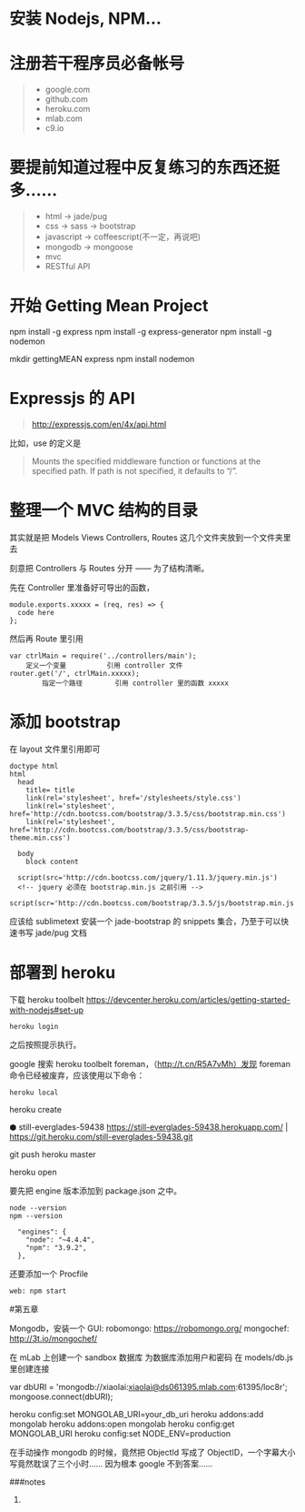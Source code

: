 # 安装 Nodejs, NPM...

# 注册若干程序员必备帐号

> * google.com
> * github.com
> * heroku.com
> * mlab.com
> * c9.io
# 要提前知道过程中反复练习的东西还挺多……

> * html -> jade/pug
> * css -> sass -> bootstrap
> * javascript -> coffeescript(不一定，再说吧)
> * mongodb -> mongoose
> * mvc
> * RESTful API


# 开始 Getting Mean Project

npm install -g express
npm install -g express-generator
npm install -g nodemon

mkdir gettingMEAN
express
npm install
nodemon

# Expressjs 的 API

> http://expressjs.com/en/4x/api.html

比如，use 的定义是

> Mounts the specified middleware function or functions at the specified path. If path is not specified, it defaults to “/”.

# 整理一个 MVC 结构的目录

其实就是把 Models Views Controllers, Routes 这几个文件夹放到一个文件夹里去

刻意把 Controllers 与 Routes 分开 —— 为了结构清晰。

先在 Controller 里准备好可导出的函数，

```
module.exports.xxxxx = (req, res) => {
  code here
};
```

然后再 Route 里引用
```
var ctrlMain = require('../controllers/main');
    定义一个变量          引用 controller 文件
router.get('/', ctrlMain.xxxxx);
        指定一个路径        引用 controller 里的函数 xxxxx
```

# 添加 bootstrap

在 layout 文件里引用即可

```
doctype html
html
  head
    title= title
    link(rel='stylesheet', href='/stylesheets/style.css')
    link(rel='stylesheet', href='http://cdn.bootcss.com/bootstrap/3.3.5/css/bootstrap.min.css')
    link(rel='stylesheet', href='http://cdn.bootcss.com/bootstrap/3.3.5/css/bootstrap-theme.min.css')

  body
    block content

  script(src='http://cdn.bootcss.com/jquery/1.11.3/jquery.min.js')
  <!-- jquery 必须在 bootstrap.min.js 之前引用 -->
  script(scr='http://cdn.bootcss.com/bootstrap/3.3.5/js/bootstrap.min.js')
```

应该给 sublimetext 安装一个 jade-bootstrap 的 snippets 集合，乃至于可以快速书写 jade/pug 文档


# 部署到 heroku

下载 heroku toolbelt https://devcenter.heroku.com/articles/getting-started-with-nodejs#set-up

```
heroku login
```
之后按照提示执行。

google 搜索 heroku toolbelt foreman，（http://t.cn/R5A7vMh）发现 foreman 命令已经被废弃，应该使用以下命令：
```
heroku local
```

heroku create

⬢ still-everglades-59438
https://still-everglades-59438.herokuapp.com/ | https://git.heroku.com/still-everglades-59438.git

git push heroku master

heroku open


要先把 engine 版本添加到 package.json 之中。
```
node --version
npm --version

  "engines": {
    "node": "~4.4.4",
    "npm": "3.9.2",
  },
```

还要添加一个 Procfile

```
web: npm start
```

#第五章

Mongodb，安装一个 GUI:
robomongo: https://robomongo.org/
mongochef: http://3t.io/mongochef/

在 mLab 上创建一个 sandbox 数据库
为数据库添加用户和密码
在 models/db.js 里创建连接

var dbURI = 'mongodb://xiaolai:xiaolai@ds061395.mlab.com:61395/loc8r';
mongoose.connect(dbURI);

heroku config:set MONGOLAB_URI=your_db_uri
heroku addons:add mongolab
heroku addons:open mongolab
heroku config:get MONGOLAB_URI
heroku config:set NODE_ENV=production

在手动操作 mongodb 的时候，竟然把 ObjectId 写成了 ObjectID，一个字幕大小写竟然耽误了三个小时…… 因为根本 google 不到答案……


###notes

1.
